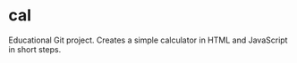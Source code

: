 
# cal
Educational Git project. Creates a simple calculator in HTML and JavaScript in short steps. 

